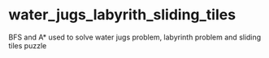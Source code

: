 # water_jugs_labyrith_sliding_tiles
BFS and A* used to solve water jugs problem, labyrinth problem and sliding tiles puzzle
